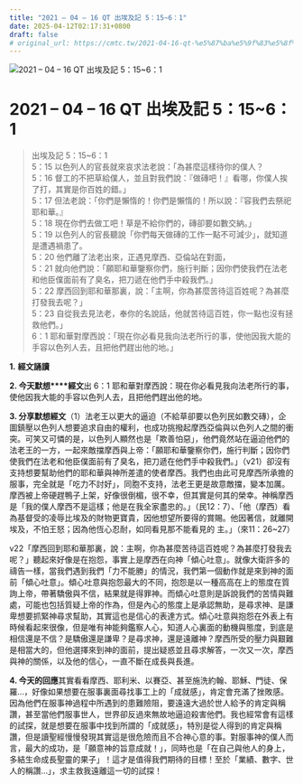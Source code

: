 ```yaml
---
title: "2021 – 04 – 16 QT 出埃及記 5：15~6：1"
date: 2025-04-12T02:17:31+0800
draft: false
# original_url: https://cmtc.tw/2021-04-16-qt-%e5%87%ba%e5%9f%83%e5%8f%8a%e8%a8%98-5%ef%bc%9a156%ef%bc%9a1
---
```


![2021 – 04 – 16 QT 出埃及記 5：15\~6：1](/images/qt.jpg   "2021 – 04 – 16 QT 出埃及記 5：15\~6：1")

# 2021 – 04 – 16 QT 出埃及記 5：15\~6：1

> 出埃及記 5：15\~6：1  
> 5：15 以色列人的官長就來哀求法老說：「為甚麼這樣待你的僕人？  
> 5：16 督工的不把草給僕人，並且對我們說：『做磚吧！』看哪，你僕人挨了打，其實是你百姓的錯。」  
> 5：17 但法老說：「你們是懶惰的！你們是懶惰的！所以說：『容我們去祭祀耶和華。』  
> 5：18 現在你們去做工吧！草是不給你們的，磚卻要如數交納。」  
> 5：19 以色列人的官長聽說「你們每天做磚的工作一點不可減少」，就知道是遭遇禍患了。  
> 5：20 他們離了法老出來，正遇見摩西、亞倫站在對面，  
> 5：21 就向他們說：「願耶和華鑒察你們，施行判斷；因你們使我們在法老和他臣僕面前有了臭名，把刀遞在他們手中殺我們。」  
> 5：22 摩西回到耶和華那裏，說：「主啊，你為甚麼苦待這百姓呢？為甚麼打發我去呢？」  
> 5：23 自從我去見法老，奉你的名說話，他就苦待這百姓，你一點也沒有拯救他們。」  
> 6：1 耶和華對摩西說：「現在你必看見我向法老所行的事，使他因我大能的手容以色列人去，且把他們趕出他的地。」

**1.** **經文誦讀**

**2. 今天默想****經文**出 6：1 耶和華對摩西說：現在你必看見我向法老所行的事，使他因我大能的手容以色列人去，且把他們趕出他的地。

**3. 分享默想經文**（1）法老王以更大的逼迫（不給草卻要以色列民如數交磚），企圖鎮壓以色列人想要追求自由的權利，也成功挑撥起摩西亞倫與以色列人之間的衝突。可笑又可憐的是，以色列人顯然也是「欺善怕惡」，他們竟然站在逼迫他們的法老王的一方，一起來敵擋摩西與上帝：「願耶和華鑒察你們，施行判斷；因你們使我們在法老和他臣僕面前有了臭名，把刀遞在他們手中殺我們。」（v21）卻沒有支持想要幫助他們的耶和華與神所差遣的使者摩西。我們也由此可見摩西所承擔的服事，完全就是「吃力不討好」，同胞不支持，法老王更是故意敵擋，變本加厲。摩西被上帝硬趕鴨子上架，好像很倒楣，很不幸，但其實是何其的榮幸。神稱摩西是「我的僕人摩西不是這樣；他是在我全家盡忠的。」（民12：7）、「他（摩西）看為基督受的凌辱比埃及的財物更寶貴，因他想望所要得的賞賜。他因著信，就離開埃及，不怕王怒；因為他恆心忍耐，如同看見那不能看見的 主。」（來11：26\~27）

v22「摩西回到耶和華那裏，說：主啊，你為甚麼苦待這百姓呢？為甚麼打發我去呢？」聽起來好像是在抱怨，事實上是摩西在向神「傾心吐意」。就像大衛許多的禱告一樣，當我們遇到我們「力不能勝」的情況，我們第一個動作就是來到神的面前「傾心吐意」。傾心吐意與抱怨最大的不同，抱怨是以一種高高在上的態度在質詢上帝，帶著驕傲與不信，結果就是得罪神。而傾心吐意則是訴說我們的苦情與難處，可能也包括質疑上帝的作為，但是內心的態度上是承認無助，是尋求神、是謙卑想要抓緊神尋求幫助，其實這也是信心的表達方式。傾心吐意與抱怨在外表上有時候看起來很像，但是唯有神能夠鑑察人心，知道人心裏面的動機與態度，到底是相信還是不信？是驕傲還是謙卑？是尋求神，還是遠離神？摩西所受的壓力與艱難是相當大的，但他選擇來到神的面前，提出疑惑並且尋求解答，一次又一次，摩西與神的關係，以及他的信心，一直不斷在成長與長進。

**4. 今天的回應**其實看看摩西、耶利米、以賽亞、甚至施洗約翰、耶穌、門徒、保羅…，好像如果想要在服事裏面尋找事工上的「成就感」，肯定會充滿了挫敗感。因為他們在服事神過程中所遇到的患難險阻，要遠遠大過於世人給予的肯定與稱讚，甚至當他們服事世人，世界卻反過來無故地逼迫殺害他們。我也經常會有這樣的試探，就是想要在服事中找到所謂的「成就感」，特別是從人得到的肯定與稱讚，但是讀聖經慢慢發現其實這是很危險而且不合神心意的事。對服事神的僕人而言，最大的成功，是「願意神的旨意成就！」，同時也是「在自己與他人的身上，多結生命成長聖靈的果子」！這才是值得我們期待的目標！至於「業績、數字、世人的稱讚…」，求主救我遠離這一切的試探！